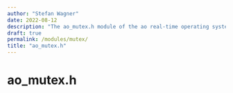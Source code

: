 ```yaml
---
author: "Stefan Wagner"
date: 2022-08-12
description: "The ao_mutex.h module of the ao real-time operating system."
draft: true
permalink: /modules/mutex/
title: "ao_mutex.h"
---
```


# ao_mutex.h

